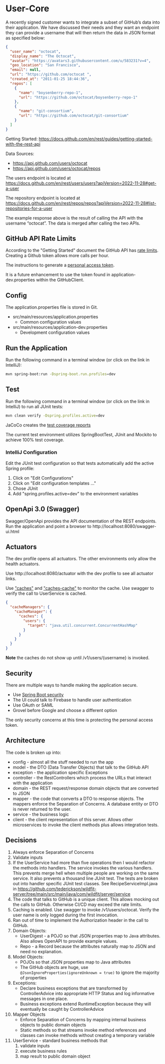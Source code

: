 # User-Core

A recently signed customer wants to integrate a subset of GitHub’s data into their application. 
We have discussed their needs and they want an endpoint they can provide a username that will then return 
the data in JSON format as specified below:

```json
{
  "user_name": "octocat",
  "display_name": "The Octocat",
  "avatar": "https://avatars3.githubusercontent.com/u/583231?v=4",
  "geo_location": "San Francisco",
  "email": null,
  "url": "https://github.com/octocat ",
  "created_at": "2011-01-25 18:44:36",
  "repos": [
    {
      "name": "boysenberry-repo-1",
      "url": "https://github.com/octocat/boysenberry-repo-1"
    },
    {
      "name": "git-consortium",
      "url": "https://github.com/octocat/git-consortium"
    }
  ]
}
```

Getting Started: https://docs.github.com/en/rest/guides/getting-started-with-the-rest-api

Data Sources: 
* https://api.github.com/users/octocat
* https://api.github.com/users/octocat/repos

The users endpoint is located at https://docs.github.com/en/rest/users/users?apiVersion=2022-11-28#get-a-user

The repository endpoint is located at https://docs.github.com/en/rest/repos/repos?apiVersion=2022-11-28#list-repositories-for-a-user

The example response above is the result of calling the API with the username “octocat”. The data is merged after calling the two APIs.

## GitHub API Rate Limits
According to the "Getting Started" document the GitHub API has [rate limits](https://docs.github.com/en/rest/using-the-rest-api/rate-limits-for-the-rest-api?apiVersion=2022-11-28).
Creating a Github token allows more calls per hour.

The instructions to generate a 
[personal access token](https://docs.github.com/en/authentication/keeping-your-account-and-data-secure/managing-your-personal-access-tokens).

It is a future enhancement to use the token found in application-dev.properties within the GitHubClient.

## Config

The application.properties file is stored in Git.

* src/main/resources/application.properties
    * Common configuration values
* src/main/resources/application-dev.properties
    * Development configuration values

## Run the Application
Run the following command in a terminal window (or click on the link in IntelliJ):
```bash
mvn spring-boot:run -Dspring-boot.run.profiles=dev
```

## Test
Run the following command in a terminal window (or click on the link in IntelliJ) to run all JUnit tests:
```bash
mvn clean verify -Dspring.profiles.active=dev
```

JaCoCo creates the [test coverage reports](./target/site/jacoco/index.html)

The current test environment utilizes SpringBootTest, JUnit and Mockito to achieve 100% test coverage.

### IntelliJ Configuration

Edit the JUnit test configuration so that tests automatically add the active Spring profile:

1. Click on "Edit Configurations"
2. Click on "Edit configuration templates ..."
3. Chose JUnit
4. Add "spring.profiles.active=dev" to the environment variables

## OpenApi 3.0 (Swagger)

Swagger/OpenApi provides the API documentation of the REST endpoints.  
Run the application and point a browser to http://localhost:8080/swagger-ui.html

## Actuators

The dev profile opens all actuators. The other environments only allow the health actuators.

Use http://localhost:8080/actuator with the dev profile to see all actuator links.

Use ["caches"](http://localhost:8080/actuator/caches) and 
["caches-cache"](http://localhost:8080/actuator/caches/users) to monitor the cache.  Use swagger to verify the call to UserService is cached.

```json
{
  "cacheManagers": {
    "cacheManager": {
      "caches": {
        "users": {
          "target": "java.util.concurrent.ConcurrentHashMap"
        }
      }
    }
  }
}
```
**Note** the caches do not show up until /v1/users/{username} is invoked.

## Security

There are multiple ways to handle making the application secure.

* Use [Spring Boot security](https://spring.io/guides/gs/securing-web)
* The UI could talk to Firebase to handle user authentication
* Use OAuth or SAML
* Grovel before Google and choose a different option

The only security concerns at this time is protecting the personal access token.

## Architecture
The code is broken up into:
* config - almost all the stuff needed to run the app
* model - the DTO (Data Transfer Objects) that talk to the GitHub API
* exception - the application specific Exceptions
* controller - the RestControllers which process the URLs that interact with the application
* domain - the REST request/response domain objects that are converted to JSON
* mapper - the code that converts a DTO to response objects.  The mappers enforce the Separation of Concerns.  A database entity or DTO is never returned to the user.
* service - the business logic
* client - the client representation of this server.  Allows other microservices to invoke the client methods plus 
allows integration tests.

## Decisions
1. Always enforce Separation of Concerns
2. Validate inputs
3. If the UserService had more than five operations then I would refactor the methods into handlers. 
The service invokes the various handlers.
This prevents merge hell when multiple people are working on the same service.
It also prevents a thousand line JUnit test.  The tests are broken out into handler specific JUnit test classes.
See RecipeServiceImpl.java in https://github.com/tederickson/wildfit-server/tree/main/src/main/java/com/wildfit/server/service
4. The code that talks to GitHub is a unique client.  This allows mocking out the calls to GitHub.  Otherwise CI/CD may exceed the rate limits.
5. Caching is enabled.  Use swagger to invoke /v1/users/octocat.  Verify the user name is only logged during the first invocation.
6. Ran out of time to implement the Authorization header in the call to GitHub.
7. Domain Objects:
    * UserDigest - a POJO so that JSON properties map to Java attributes.  Also allows OpenAPI to provide example values.
    * Repo - a Record because the attributes naturally map to JSON and need no explanation.
8. Model Objects:
    * POJOs so that JSON properties map to Java attributes
    * The GitHub objects are huge, use `@JsonIgnoreProperties(ignoreUnknown = true)` to ignore the majority of properties
9. Exceptions:
    * Declare business exceptions that are transformed by ControllerAdvice into appropriate HTTP Status and log informative messages in one place.
    * Business exceptions extend RuntimeException because they will eventually be caught by ControllerAdvice
10. Mapper Objects
    * Enforce Separation of Concerns by mapping internal business objects to public domain objects
    * Static methods so that streams invoke method references and classes can invoke methods without creating a temporary variable
11. UserService - standard business methods that
    1. validate inputs
    2. execute business rules
    3. map result to public domain object